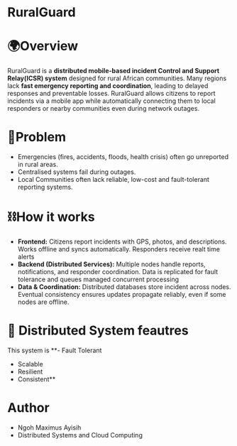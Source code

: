 # RuralGuard
# 🌍Overview

RuralGuard is a **distributed mobile-based incident Control and Support Relay(ICSR) system** designed for rural African communities. Many regions lack **fast emergency reporting and coordination**, leading to delayed responses and preventable losses. RuralGuard allows citizens to report incidents via a mobile app while automatically connecting them to local responders or nearby communities even during network outages.

# 🚨Problem
- Emergencies (fires, accidents, floods, health crisis) often go unreported in rural areas.
- Centralised systems fail during outages.
- Local Communities often lack reliable, low-cost and fault-tolerant reporting systems.

# ⛓️How it works
- **Frontend:** Citizens report incidents with GPS, photos, and descriptions. Works offline and syncs automatically. Responders receive realt time alerts
- **Backend (Distributed Services):** Multiple nodes handle reports, notifications, and responder coordination. Data is replicated for fault tolerance and queues managed concurrent processing
- **Data & Coordination:** Distributed databases store incident across nodes. Eventual consistency ensures updates propagate reliably, even if some nodes are offline.

# 🧠 Distributed System feautres
This system is
**- Fault Tolerant
- Scalable
- Resilient
- Consistent**

# Author
- Ngoh Maximus Ayisih
- Distributed Systems and Cloud Computing
